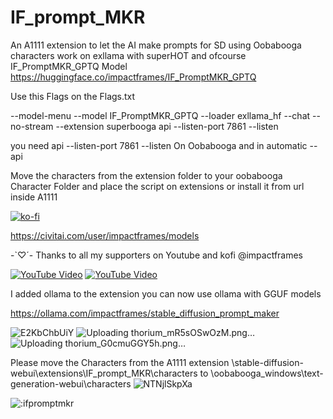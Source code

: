 # IF_prompt_MKR
An A1111 extension to let the AI make prompts for SD using Oobabooga
characters work on exllama with superHOT and ofcourse IF_PromptMKR_GPTQ Model
https://huggingface.co/impactframes/IF_PromptMKR_GPTQ

Use this Flags on  the Flags.txt

--model-menu --model IF_PromptMKR_GPTQ --loader exllama_hf --chat --no-stream --extension superbooga api --listen-port 7861 --listen

you need 
api --listen-port 7861 --listen
On Oobabooga 
and in automatic --api

Move the characters from the extension folder to your oobabooga Character Folder and place the script on extensions or install it from url inside A1111

[![ko-fi](https://ko-fi.com/img/githubbutton_sm.svg)](https://ko-fi.com/O4O51R44U)

https://civitai.com/user/impactframes/models

 -`♡´- Thanks to all my supporters on Youtube and kofi @impactframes 
 
[![YouTube Video](https://img.youtube.com/vi/dg_8cGzzfY4/0.jpg)](https://youtu.be/dg_8cGzzfY4)
[![YouTube Video](https://img.youtube.com/vi/Y1E_y7ZrX5w/0.jpg)](https://youtu.be/Y1E_y7ZrX5w)

I added ollama to the extension you can now use ollama with GGUF models 

https://ollama.com/impactframes/stable_diffusion_prompt_maker

![E2KbChbUiY](https://github.com/if-ai/IF_prompt_MKR/assets/21185218/46b05d8e-5a5f-4435-8e1b-a8268517de12)
![Uploading thorium_mR5sOSwOzM.png…]()
![Uploading thorium_G0cmuGGY5h.png…]()


Please move the Characters from the A1111 extension 
\stable-diffusion-webui\extensions\IF_prompt_MKR\characters 
to
\oobabooga_windows\text-generation-webui\characters
![NTNjlSkpXa](https://github.com/if-ai/IF_prompt_MKR/assets/21185218/f7e8f3bb-80a6-4943-bf7c-9abdf77f42fc)


<img src="https://count.getloli.com/get/@ifpromptmkr?theme=rule34" alt=":ifpromptmkr" />
